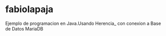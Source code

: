 # fabiolapaja
Ejemplo de programacion en Java.Usando Herencia_ con conexion a Base de Datos MariaDB 
